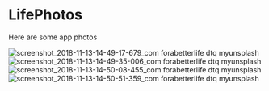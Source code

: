 # LifePhotos
Here are some app photos

![screenshot_2018-11-13-14-49-17-679_com forabetterlife dtq myunsplash](https://user-images.githubusercontent.com/44988881/48398582-0e2cb180-e6d6-11e8-9776-8f3f45fd6101.png)
![screenshot_2018-11-13-14-49-35-006_com forabetterlife dtq myunsplash](https://user-images.githubusercontent.com/44988881/48398584-0ff67500-e6d6-11e8-80d5-cb2b704e3f9f.png)
![screenshot_2018-11-13-14-50-08-455_com forabetterlife dtq myunsplash](https://user-images.githubusercontent.com/44988881/48398591-14229280-e6d6-11e8-8301-8f995dcb456b.png)
![screenshot_2018-11-13-14-50-51-359_com forabetterlife dtq myunsplash](https://user-images.githubusercontent.com/44988881/48398602-197fdd00-e6d6-11e8-9424-fb2a58c8dfe2.png)
